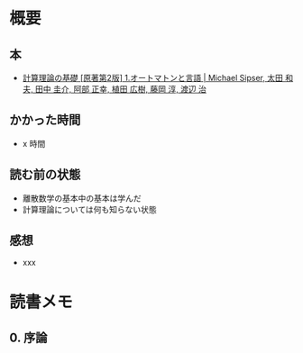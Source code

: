 # 概要

## 本

- [計算理論の基礎 [原著第2版] 1.オートマトンと言語 | Michael Sipser, 太田 和夫, 田中 圭介, 阿部 正幸, 植田 広樹, 藤岡 淳, 渡辺 治](https://amzn.to/35OpVBu)

## かかった時間

- x 時間

## 読む前の状態

- 離散数学の基本中の基本は学んだ
- 計算理論については何も知らない状態

## 感想

- xxx

# 読書メモ

## 0. 序論